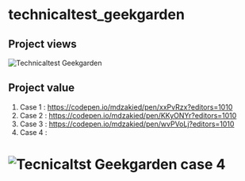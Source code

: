 # technicaltest_geekgarden

## Project views

![Technicaltest Geekgarden](https://user-images.githubusercontent.com/87967665/157633221-1cf4ee25-0876-46e3-adb4-0600d72bfd1f.JPG)

## Project value
  
1. Case 1 : https://codepen.io/mdzakied/pen/xxPvRzx?editors=1010
2. Case 2 : https://codepen.io/mdzakied/pen/KKyONYr?editors=1010
3. Case 3 : https://codepen.io/mdzakied/pen/wvPVoLj?editors=1010
4. Case 4 : 

# ![Tecnicaltst Geekgarden case 4](https://user-images.githubusercontent.com/87967665/157634068-a9a142b4-942c-48ed-8536-e7ffacb7e3b8.JPG)
